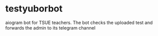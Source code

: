 # testyuborbot
aiogram bot for TSUE teachers. The bot checks the uploaded test and forwards the admin to its telegram channel
